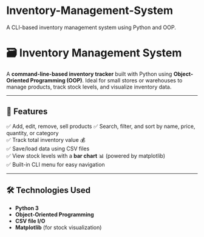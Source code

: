 # Inventory-Management-System
A CLI-based inventory management system using Python and OOP.
# 🗃️ Inventory Management System

A **command-line-based inventory tracker** built with Python using **Object-Oriented Programming (OOP)**. Ideal for small stores or warehouses to manage products, track stock levels, and visualize inventory data.

---

## 🚀 Features

✅ Add, edit, remove, sell products
✅ Search, filter, and sort by name, price, quantity, or category  
✅ Track total inventory value 💰  
✅ Save/load data using CSV files  
✅ View stock levels with a **bar chart** 📊 (powered by matplotlib)  
✅ Built-in CLI menu for easy navigation  

---

## 🛠️ Technologies Used

- **Python 3**
- **Object-Oriented Programming**
- **CSV file I/O**
- **Matplotlib** (for stock visualization)



